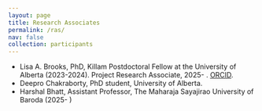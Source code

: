 ```yaml
---
layout: page
title: Research Associates
permalink: /ras/
nav: false
collection: participants
---
```


* Lisa A. Brooks, PhD,  Killam Postdoctoral Fellow at the University of Alberta (2023-2024).  Project Research Associate, 2025- . [ORCID](https://orcid.org/0000-0003-4712-5946).
* Deepro Chakraborty, PhD student, University of Alberta.
* Harshal Bhatt, Assistant Professor, The Maharaja Sayajirao University of Baroda (2025- )